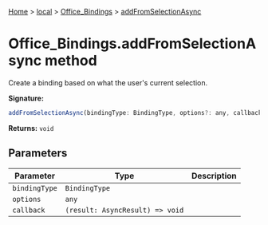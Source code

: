[Home](./index) &gt; [local](local.md) &gt; [Office\_Bindings](local.office_bindings.md) &gt; [addFromSelectionAsync](local.office_bindings.addfromselectionasync.md)

# Office\_Bindings.addFromSelectionAsync method

Create a binding based on what the user's current selection.

**Signature:**
```javascript
addFromSelectionAsync(bindingType: BindingType, options?: any, callback?: (result: AsyncResult) => void): void;
```
**Returns:** `void`

## Parameters

|  Parameter | Type | Description |
|  --- | --- | --- |
|  `bindingType` | `BindingType` |  |
|  `options` | `any` |  |
|  `callback` | `(result: AsyncResult) => void` |  |

